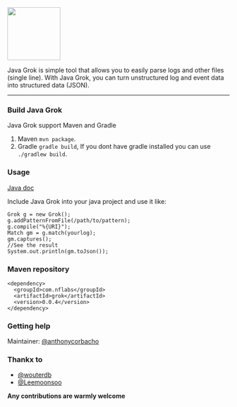 <img src="http://peloton.nflabs.com/imgs/logo.png" height="120" align="bottom"/>

Java Grok is simple tool that allows you to easily parse logs and other files (single line). With Java Grok, you can turn unstructured log and event data into structured data (JSON).

-----------------------

### Build Java Grok

Java Grok support Maven and Gradle
 1. Maven ``mvn package``.
 2. Gradle ``gradle build``, If you dont have gradle installed you can use ``./gradlew build``.

### Usage
[Java doc](http://grok.nflabs.com/)

Include Java Grok into your java project and use it like:

	Grok g = new Grok();
	g.addPatternFromFile(/path/to/pattern);
	g.compile("%{URI}");
	Match gm = g.match(yourlog);
	gm.captures();
	//See the result
	System.out.println(gm.toJson());

### Maven repository

	<dependency>
	  <groupId>com.nflabs</groupId>
	  <artifactId>grok</artifactId>
	  <version>0.0.4</version>
	</dependency>
	

### Getting help
Maintainer: [@anthonycorbacho](https://github.com/anthonycorbacho)

### Thankx to
 * [@wouterdb](https://github.com/wouterdb)
 * [@Leemoonsoo](https://github.com/Leemoonsoo)
 
**Any contributions are warmly welcome**

